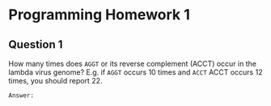 # Programming Homework 1

## Question 1
How many times does ``AGGT`` or its reverse complement (ACCT) occur in the 
lambda virus genome? E.g. if ``AGGT`` occurs 10 times and ``ACCT``
ACCT occurs 12 times, you should report 22.

```
Answer:
